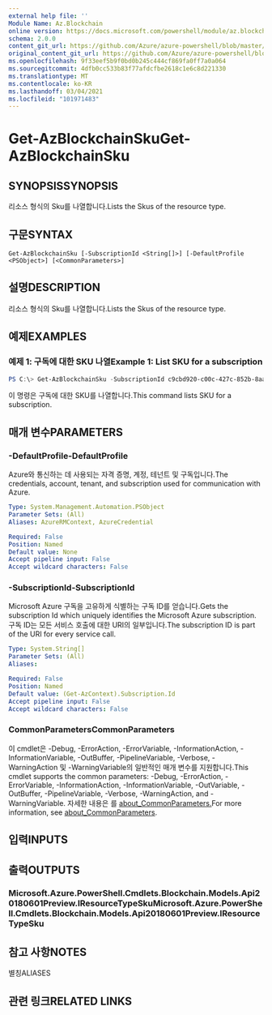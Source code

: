 ```yaml
---
external help file: ''
Module Name: Az.Blockchain
online version: https://docs.microsoft.com/powershell/module/az.blockchain/get-azblockchainsku
schema: 2.0.0
content_git_url: https://github.com/Azure/azure-powershell/blob/master/src/Blockchain/help/Get-AzBlockchainSku.md
original_content_git_url: https://github.com/Azure/azure-powershell/blob/master/src/Blockchain/help/Get-AzBlockchainSku.md
ms.openlocfilehash: 9f33eef5b9f0bd0b245c444cf869fa0ff7a0a064
ms.sourcegitcommit: 4dfb0cc533b83f77afdcfbe2618c1e6c8d221330
ms.translationtype: MT
ms.contentlocale: ko-KR
ms.lasthandoff: 03/04/2021
ms.locfileid: "101971483"
---
```

# <span data-ttu-id="c2cbb-101">Get-AzBlockchainSku</span><span class="sxs-lookup"><span data-stu-id="c2cbb-101">Get-AzBlockchainSku</span></span>

## <span data-ttu-id="c2cbb-102">SYNOPSIS</span><span class="sxs-lookup"><span data-stu-id="c2cbb-102">SYNOPSIS</span></span>
<span data-ttu-id="c2cbb-103">리소스 형식의 Sku를 나열합니다.</span><span class="sxs-lookup"><span data-stu-id="c2cbb-103">Lists the Skus of the resource type.</span></span>

## <span data-ttu-id="c2cbb-104">구문</span><span class="sxs-lookup"><span data-stu-id="c2cbb-104">SYNTAX</span></span>

```
Get-AzBlockchainSku [-SubscriptionId <String[]>] [-DefaultProfile <PSObject>] [<CommonParameters>]
```

## <span data-ttu-id="c2cbb-105">설명</span><span class="sxs-lookup"><span data-stu-id="c2cbb-105">DESCRIPTION</span></span>
<span data-ttu-id="c2cbb-106">리소스 형식의 Sku를 나열합니다.</span><span class="sxs-lookup"><span data-stu-id="c2cbb-106">Lists the Skus of the resource type.</span></span>

## <span data-ttu-id="c2cbb-107">예제</span><span class="sxs-lookup"><span data-stu-id="c2cbb-107">EXAMPLES</span></span>

### <span data-ttu-id="c2cbb-108">예제 1: 구독에 대한 SKU 나열</span><span class="sxs-lookup"><span data-stu-id="c2cbb-108">Example 1: List SKU for a subscription</span></span>
```powershell
PS C:\> Get-AzBlockchainSku -SubscriptionId c9cbd920-c00c-427c-852b-8aaf38badaeb

```

<span data-ttu-id="c2cbb-109">이 명령은 구독에 대한 SKU를 나열합니다.</span><span class="sxs-lookup"><span data-stu-id="c2cbb-109">This command lists SKU for a subscription.</span></span>

## <span data-ttu-id="c2cbb-110">매개 변수</span><span class="sxs-lookup"><span data-stu-id="c2cbb-110">PARAMETERS</span></span>

### <span data-ttu-id="c2cbb-111">-DefaultProfile</span><span class="sxs-lookup"><span data-stu-id="c2cbb-111">-DefaultProfile</span></span>
<span data-ttu-id="c2cbb-112">Azure와 통신하는 데 사용되는 자격 증명, 계정, 테넌트 및 구독입니다.</span><span class="sxs-lookup"><span data-stu-id="c2cbb-112">The credentials, account, tenant, and subscription used for communication with Azure.</span></span>

```yaml
Type: System.Management.Automation.PSObject
Parameter Sets: (All)
Aliases: AzureRMContext, AzureCredential

Required: False
Position: Named
Default value: None
Accept pipeline input: False
Accept wildcard characters: False
```

### <span data-ttu-id="c2cbb-113">-SubscriptionId</span><span class="sxs-lookup"><span data-stu-id="c2cbb-113">-SubscriptionId</span></span>
<span data-ttu-id="c2cbb-114">Microsoft Azure 구독을 고유하게 식별하는 구독 ID를 얻습니다.</span><span class="sxs-lookup"><span data-stu-id="c2cbb-114">Gets the subscription Id which uniquely identifies the Microsoft Azure subscription.</span></span>
<span data-ttu-id="c2cbb-115">구독 ID는 모든 서비스 호출에 대한 URI의 일부입니다.</span><span class="sxs-lookup"><span data-stu-id="c2cbb-115">The subscription ID is part of the URI for every service call.</span></span>

```yaml
Type: System.String[]
Parameter Sets: (All)
Aliases:

Required: False
Position: Named
Default value: (Get-AzContext).Subscription.Id
Accept pipeline input: False
Accept wildcard characters: False
```

### <span data-ttu-id="c2cbb-116">CommonParameters</span><span class="sxs-lookup"><span data-stu-id="c2cbb-116">CommonParameters</span></span>
<span data-ttu-id="c2cbb-117">이 cmdlet은 -Debug, -ErrorAction, -ErrorVariable, -InformationAction, -InformationVariable, -OutBuffer, -PipelineVariable, -Verbose, -WarningAction 및 -WarningVariable의 일반적인 매개 변수를 지원합니다.</span><span class="sxs-lookup"><span data-stu-id="c2cbb-117">This cmdlet supports the common parameters: -Debug, -ErrorAction, -ErrorVariable, -InformationAction, -InformationVariable, -OutVariable, -OutBuffer, -PipelineVariable, -Verbose, -WarningAction, and -WarningVariable.</span></span> <span data-ttu-id="c2cbb-118">자세한 내용은 를 [about_CommonParameters.](http://go.microsoft.com/fwlink/?LinkID=113216)</span><span class="sxs-lookup"><span data-stu-id="c2cbb-118">For more information, see [about_CommonParameters](http://go.microsoft.com/fwlink/?LinkID=113216).</span></span>

## <span data-ttu-id="c2cbb-119">입력</span><span class="sxs-lookup"><span data-stu-id="c2cbb-119">INPUTS</span></span>

## <span data-ttu-id="c2cbb-120">출력</span><span class="sxs-lookup"><span data-stu-id="c2cbb-120">OUTPUTS</span></span>

### <span data-ttu-id="c2cbb-121">Microsoft.Azure.PowerShell.Cmdlets.Blockchain.Models.Api20180601Preview.IResourceTypeSku</span><span class="sxs-lookup"><span data-stu-id="c2cbb-121">Microsoft.Azure.PowerShell.Cmdlets.Blockchain.Models.Api20180601Preview.IResourceTypeSku</span></span>

## <span data-ttu-id="c2cbb-122">참고 사항</span><span class="sxs-lookup"><span data-stu-id="c2cbb-122">NOTES</span></span>

<span data-ttu-id="c2cbb-123">별칭</span><span class="sxs-lookup"><span data-stu-id="c2cbb-123">ALIASES</span></span>

## <span data-ttu-id="c2cbb-124">관련 링크</span><span class="sxs-lookup"><span data-stu-id="c2cbb-124">RELATED LINKS</span></span>

